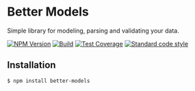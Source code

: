# Better Models

  Simple library for modeling, parsing and validating your data.

  [![NPM Version][npm-image]][npm-url]
  [![Build][travis-image]][travis-url]
  [![Test Coverage][coveralls-image]][coveralls-url]
  [![Standard code style][standard-image]][standard-url]

## Installation

```bash
$ npm install better-models
```

[standard-image]: https://img.shields.io/badge/code%20style-standard-brightgreen.svg
[standard-url]: http://standardjs.com
[npm-image]: https://img.shields.io/npm/v/better-models.svg
[npm-url]: https://npmjs.org/package/better-models
[travis-image]: https://img.shields.io/travis/qzb/better-models/master.svg
[travis-url]: https://travis-ci.org/qzb/better-models
[coveralls-image]: https://img.shields.io/coveralls/qzb/better-models/master.svg
[coveralls-url]: https://coveralls.io/r/qzb/better-models?branch=master

